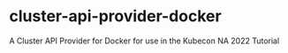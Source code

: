 # cluster-api-provider-docker
A Cluster API Provider for Docker for use in the Kubecon NA 2022 Tutorial
